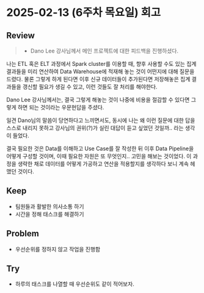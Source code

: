 # 2025-02-13 (6주차 목요일) 회고

## Review

> * Dano Lee 강사님께서 메인 프로젝트에 대한 피드백을 진행하셨다.

나는 ETL 혹은 ELT 과정에서 Spark cluster를 이용할 때, 향후 사용할 수도 있는 집계 결과들을 미리 연산하여 Data Warehouse에 적재해 놓는 것이 어떤지에 대해 질문을 드렸다.
물론 그렇게 하게 된다면 이후 신규 데이터들이 추가된다면 저장해놓은 집계 결과들을 갱신할 필요가 생길 수 있고, 이런 것들도 잘 처리를 해야한다.

Dano Lee 강사님께서는, 결국 그렇게 해놓는 것이 나중에 비용을 절감할 수 있다면 그렇게 하면 되는 것이라는 우문현답을 주셨다.

일견 Dano님의 말씀이 당연하다고 느끼면서도, 동시에 나는 왜 이런 질문에 대한 답을 스스로 내리지 못하고 강사님의 권위(?)가 실린 대답이 듣고 싶었던 것일까.. 라는 생각이 들었다.

결국 필요한 것은 Data를 이해하고 Use Case를 잘 작성한 뒤 이후 Data Pipeline을 어떻게 구성할 것이며, 이때 필요한 자원은 또 무엇인지.. 고민을 해보는 것이었다. 이 과정을 생략한 채로 데이터를 어떻게 가공하고 연산을 적용할지를 생각하다 보니 계속 헤맸던 것이다.

## Keep

* 팀원들과 활발한 의사소통 하기
* 시간을 정해 태스크를 해결하기

## Problem

* 우선순위를 정하지 않고 작업을 진행함

## Try

* 하루의 태스크를 나열할 때 우선순위도 같이 적어보자.